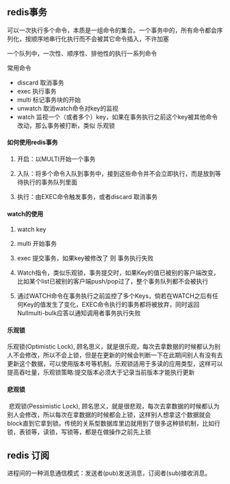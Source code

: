 ## redis事务

可以一次执行多个命令，本质是一组命令的集合。一个事务中的，所有命令都会序列化，按顺序地串行化执行而不会被其它命令插入，不许加塞

一个队列中，一次性、顺序性、排他性的执行一系列命令







常用命令

- discard   取消事务
- exec 执行事务
- multi 标记事务块的开始
- unwatch 取消watch命令对key的监视
- watch  监视一个（或者多个）key，如果在事务执行之前这个key被其他命令改动，那么事务被打断，类似 乐观锁







#### 如何使用redis事务

1. 开启：以MULTI开始一个事务

2. 入队：将多个命令入队到事务中，接到这些命令并不会立即执行，而是放到等待执行的事务队列里面

2. 执行：由EXEC命令触发事务，或者discard 取消事务



#### watch的使用

1. watch  key
2.  multi 开始事务
3. exec 提交事务，如果key被修改了  则 事务执行失败

 

1. Watch指令，类似乐观锁，事务提交时，如果Key的值已被别的客户端改变，比如某个list已被别的客户端push/pop过了，整个事务队列都不会被执行

2. 通过WATCH命令在事务执行之前监控了多个Keys，倘若在WATCH之后有任何Key的值发生了变化，EXEC命令执行的事务都将被放弃，同时返回Nullmulti-bulk应答以通知调用者事务执行失败



#### 乐观锁

 乐观锁(Optimistic Lock), 顾名思义，就是很乐观，每次去拿数据的时候都认为别人不会修改，所以不会上锁，但是在更新的时候会判断一下在此期间别人有没有去更新这个数据，可以使用版本号等机制。乐观锁适用于多读的应用类型，这样可以提高吞吐量，乐观锁策略:提交版本必须大于记录当前版本才能执行更新	

#### 悲观锁

​	 悲观锁(Pessimistic Lock), 顾名思义，就是很悲观，每次去拿数据的时候都认为别人会修改，所以每次在拿数据的时候都会上锁，这样别人想拿这个数据就会block直到它拿到锁。传统的关系型数据库里边就用到了很多这种锁机制，比如行锁，表锁等，读锁，写锁等，都是在做操作之前先上锁









## redis 订阅

进程间的一种消息通信模式：发送者(pub)发送消息，订阅者(sub)接收消息。